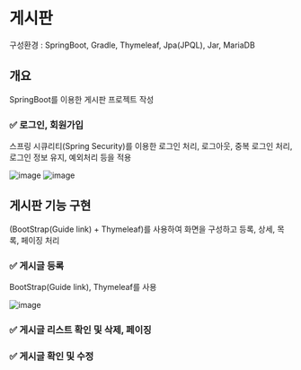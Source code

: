 # 게시판

구성환경 : SpringBoot, Gradle, Thymeleaf, Jpa(JPQL), Jar, MariaDB

## 개요

SpringBoot를 이용한 게시판 프로젝트 작성

### ✅ 로그인, 회원가입

스프링 시큐리티(Spring Security)를 이용한 로그인 처리, 로그아웃, 중복 로그인 처리, 로그인 정보 유지, 예외처리 등을 적용

![image](https://user-images.githubusercontent.com/97299700/235300999-6d82bd5b-146a-41e3-9887-befb397866cf.png)
![image](https://user-images.githubusercontent.com/97299700/235301252-c5d7c4b0-68f4-4a8c-a0ef-8ad2517b2fb2.png)


## 게시판 기능 구현

(BootStrap(Guide link) + Thymeleaf)를 사용하여 화면을 구성하고 등록, 상세, 목록, 페이징 처리

### ✅ 게시글 등록

BootStrap(Guide link), Thymeleaf를 사용

![image](https://user-images.githubusercontent.com/97299700/235301422-2a868122-d43c-42dd-9827-db3ef92b358b.png)

### ✅ 게시글 리스트 확인 및 삭제, 페이징


### ✅ 게시글 확인 및 수정



